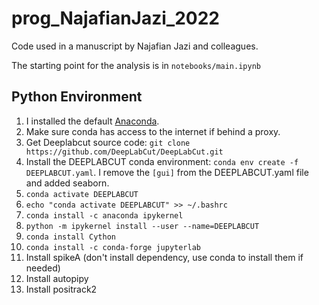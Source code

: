 # prog_NajafianJazi_2022

Code used in a manuscript by Najafian Jazi and colleagues.

The starting point for the analysis is in `notebooks/main.ipynb`


## Python Environment

1. I installed the default [Anaconda](https://www.anaconda.com/).
2. Make sure conda has access to the internet if behind a proxy.
3. Get Deeplabcut source code: `git clone https://github.com/DeepLabCut/DeepLabCut.git`
4. Install the DEEPLABCUT conda environment: `conda env create -f DEEPLABCUT.yaml`. I remove the `[gui]` from the DEEPLABCUT.yaml file and added seaborn.
6. `conda activate DEEPLABCUT`
7. `echo "conda activate DEEPLABCUT" >> ~/.bashrc`
8. `conda install -c anaconda ipykernel`
9. `python -m ipykernel install --user --name=DEEPLABCUT`
10. `conda install Cython`
12. `conda install -c conda-forge jupyterlab`
13. Install spikeA (don't install dependency, use conda to install them if needed)
14. Install autopipy
15. Install positrack2
